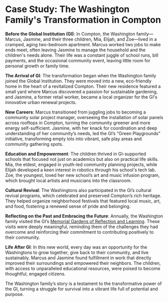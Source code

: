 # Case Study: The Washington Family's Transformation in Compton

**Before the Global Institution (GI)**:
In Compton, the Washington family—Marcus, Jasmine, and their three children, Mia, Elijah, and Zoe—lived in a cramped, aging two-bedroom apartment. Marcus worked two jobs to make ends meet, often leaving Jasmine to manage the household and the children's needs alone. Their life was a constant juggle of school runs, bill payments, and the occasional community event, leaving little room for personal growth or family time.

**The Arrival of GI**:
The transformation began when the Washington family joined the Global Institution. They were moved into a new, eco-friendly home in the heart of a revitalized Compton. Their new residence featured a small yard where Marcus discovered a passion for sustainable gardening, and Jasmine, a former retail worker, became a local organizer for the GI's innovative urban renewal projects.

**New Careers**:
Marcus transitioned from juggling jobs to becoming a community solar project manager, overseeing the installation of solar panels across rooftops in Compton, turning the community greener and more energy self-sufficient. Jasmine, with her knack for coordination and deep understanding of her community’s needs, led the GI’s "Green Playgrounds" initiative, transforming empty lots into vibrant, safe play areas and community gathering spots.

**Education and Empowerment**:
The children thrived in GI-supported schools that focused not just on academics but also on practical life skills. Mia, the eldest, engaged in youth-led community planning projects, while Elijah developed a keen interest in robotics through his school's tech lab. Zoe, the youngest, loved her new school’s art and music infusion program, which brought local artists and musicians into the classroom.

**Cultural Revival**:
The Washingtons also participated in the GI’s cultural revival programs, which celebrated and preserved Compton’s rich heritage. They helped organize neighborhood festivals that featured local music, art, and food, fostering a renewed sense of pride and belonging.

**Reflecting on the Past and Embracing the Future**:
Annually, the Washington family visited the GI’s [Memorial Gardens of Reflection and Learning](/docs/case-study-suffering.md). These visits were deeply meaningful, reminding them of the challenges they had overcome and reinforcing their commitment to contributing positively to their community.

**Life After GI**:
In this new world, every day was an opportunity for the Washingtons to grow together, give back to their community, and live sustainably. Marcus and Jasmine found fulfillment in work that directly improved their surroundings and empowered their neighbors. The children, with access to unparalleled educational resources, were poised to become thoughtful, engaged citizens.

The Washington family’s story is a testament to the transformative power of the GI, turning a struggle for survival into a vibrant life full of potential and purpose.
